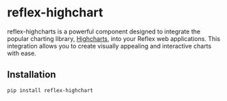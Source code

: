 # reflex-highchart

reflex-highcharts is a powerful component designed to integrate the popular charting library,
[Highcharts](https://www.highcharts.com), into your Reflex web applications.
This integration allows you to create visually appealing and interactive charts with ease.

## Installation

```bash
pip install reflex-highchart
```


